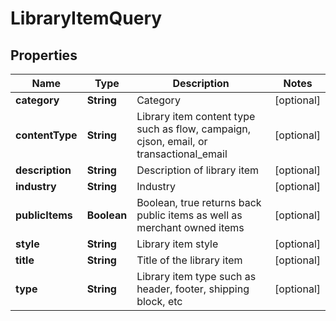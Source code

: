 
# LibraryItemQuery

## Properties
Name | Type | Description | Notes
------------ | ------------- | ------------- | -------------
**category** | **String** | Category |  [optional]
**contentType** | **String** | Library item content type such as flow, campaign, cjson, email, or transactional_email |  [optional]
**description** | **String** | Description of library item |  [optional]
**industry** | **String** | Industry |  [optional]
**publicItems** | **Boolean** | Boolean, true returns back public items as well as merchant owned items |  [optional]
**style** | **String** | Library item style |  [optional]
**title** | **String** | Title of the library item |  [optional]
**type** | **String** | Library item type such as header, footer, shipping block, etc |  [optional]



